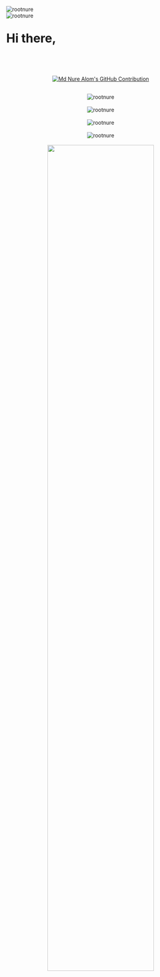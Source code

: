 <span align="left"> <img src="https://komarev.com/ghpvc/?username=rootnure&label=Total%20Visits&color=0e75b6&style=flat" alt="rootnure" /> </span> <br> <span align="left"> <img src="https://wakatime.com/badge/user/ee7b64b3-9f22-4a99-ab48-97137dedd1c6.svg" alt="rootnure" /> </span> <br>

<p style="font-size: 32px; font-weight: 700;">Hi there,</p> <br /> <br />
<p align="center">
  <a href="https://github.com/rootnure">
    <img src="https://readme-typing-svg.herokuapp.com/?lines=MERN+Stack+Developer;B.Sc.+in+CSE;&center=true&width=250&height=50" alt="Md Nure Alom's GitHub Contribution"/>
  </a>
</p> <br />

<div align="center">
  <img src="https://github-readme-stats.vercel.app/api/top-langs?username=rootnure&show_icons=true&locale=en&layout=compact&theme=onedark" alt="rootnure" /> <br> <br>
  <img src="https://github-readme-stats.vercel.app/api?username=rootnure&show_icons=true&locale=en&theme=onedark" alt="rootnure" /> <br> <br>
  <img src="https://github-profile-trophy.vercel.app/?username=rootnure&row=1&column=6&theme=onedark" alt="rootnure" /> <br> <br>
  <img src="https://github-profile-summary-cards.vercel.app/api/cards/profile-details?username=rootnure&theme=onedark" alt="rootnure" /> <br> <br>
  <img src="https://github-readme-streak-stats.herokuapp.com/?user=rootnure&theme=react&hide_border=true&background=0D1117&stroke=0D1117&fire=FF1CF7&sideLabels=00F0FF&currStreakNum=FF1CF7&ring=FF1CF7&currStreakLabel=FF1CF7&sideNums=00F0FF" width="75%"/> <br>
</div>
